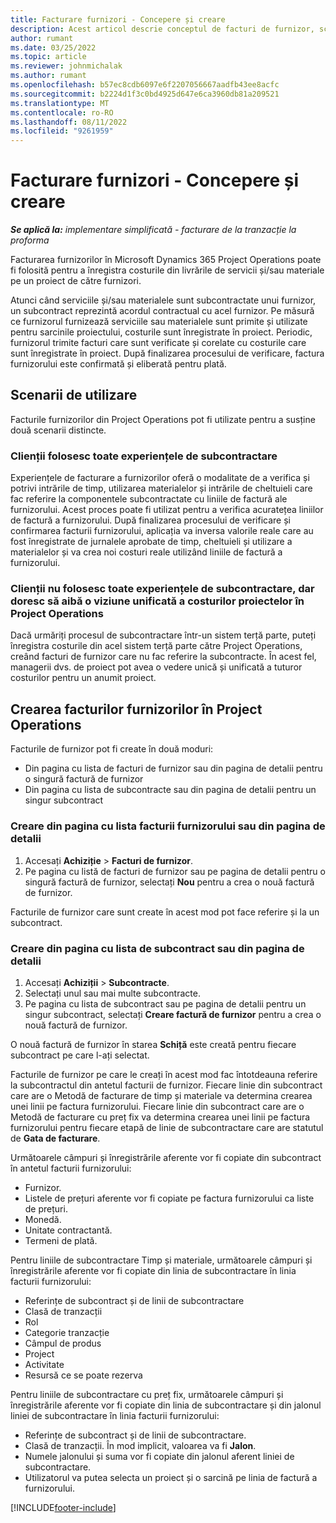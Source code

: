 ```yaml
---
title: Facturare furnizori - Concepere și creare
description: Acest articol descrie conceptul de facturi de furnizor, scenarii de utilizare și modul de creare a facturilor de furnizor în Microsoft Dynamics 365 Project Operations.
author: rumant
ms.date: 03/25/2022
ms.topic: article
ms.reviewer: johnmichalak
ms.author: rumant
ms.openlocfilehash: b57ec8cdb6097e6f2207056667aadfb43ee8acfc
ms.sourcegitcommit: b2224d1f3c0bd4925d647e6ca3960db81a209521
ms.translationtype: MT
ms.contentlocale: ro-RO
ms.lasthandoff: 08/11/2022
ms.locfileid: "9261959"
---
```

# <a name="vendor-invoicing---concept-and-creation"></a>Facturare furnizori - Concepere și creare

_**Se aplică la:** implementare simplificată - facturare de la tranzacție la proforma_

Facturarea furnizorilor în Microsoft Dynamics 365 Project Operations poate fi folosită pentru a înregistra costurile din livrările de servicii și/sau materiale pe un proiect de către furnizori.

Atunci când serviciile și/sau materialele sunt subcontractate unui furnizor, un subcontract reprezintă acordul contractual cu acel furnizor. Pe măsură ce furnizorul furnizează serviciile sau materialele sunt primite și utilizate pentru sarcinile proiectului, costurile sunt înregistrate în proiect. Periodic, furnizorul trimite facturi care sunt verificate și corelate cu costurile care sunt înregistrate în proiect. După finalizarea procesului de verificare, factura furnizorului este confirmată și eliberată pentru plată.

## <a name="scenarios-for-use"></a>Scenarii de utilizare

Facturile furnizorilor din Project Operations pot fi utilizate pentru a susține două scenarii distincte.

### <a name="customers-use-the-full-subcontracting-experiences"></a>Clienții folosesc toate experiențele de subcontractare

Experiențele de facturare a furnizorilor oferă o modalitate de a verifica și potrivi intrările de timp, utilizarea materialelor și intrările de cheltuieli care fac referire la componentele subcontractate cu liniile de factură ale furnizorului. Acest proces poate fi utilizat pentru a verifica acuratețea liniilor de factură a furnizorului. După finalizarea procesului de verificare și confirmarea facturii furnizorului, aplicația va inversa valorile reale care au fost înregistrate de jurnalele aprobate de timp, cheltuieli și utilizare a materialelor și va crea noi costuri reale utilizând liniile de factură a furnizorului.

### <a name="customers-dont-use-the-full-subcontracting-experiences-but-want-to-have-a-unified-view-of-costs-on-projects-in-project-operations"></a>Clienții nu folosesc toate experiențele de subcontractare, dar doresc să aibă o viziune unificată a costurilor proiectelor în Project Operations

Dacă urmăriți procesul de subcontractare într-un sistem terță parte, puteți înregistra costurile din acel sistem terță parte către Project Operations, creând facturi de furnizor care nu fac referire la subcontracte. În acest fel, managerii dvs. de proiect pot avea o vedere unică și unificată a tuturor costurilor pentru un anumit proiect.

## <a name="creation-of-vendor-invoices-in-project-operations"></a>Crearea facturilor furnizorilor în Project Operations

Facturile de furnizor pot fi create în două moduri:

- Din pagina cu lista de facturi de furnizor sau din pagina de detalii pentru o singură factură de furnizor
- Din pagina cu lista de subcontracte sau din pagina de detalii pentru un singur subcontract

### <a name="creation-from-the-vendor-invoice-list-page-or-details-page"></a>Creare din pagina cu lista facturii furnizorului sau din pagina de detalii

1. Accesați **Achiziție** \> **Facturi de furnizor**.
2. Pe pagina cu listă de facturi de furnizor sau pe pagina de detalii pentru o singură factură de furnizor, selectați **Nou** pentru a crea o nouă factură de furnizor.

Facturile de furnizor care sunt create în acest mod pot face referire și la un subcontract.

### <a name="creation-from-the-subcontract-list-page-or-details-page"></a>Creare din pagina cu lista de subcontract sau din pagina de detalii

1. Accesați **Achiziții** \> **Subcontracte**.
2. Selectați unul sau mai multe subcontracte.
3. Pe pagina cu lista de subcontract sau pe pagina de detalii pentru un singur subcontract, selectați **Creare factură de furnizor** pentru a crea o nouă factură de furnizor.

O nouă factură de furnizor în starea **Schiță** este creată pentru fiecare subcontract pe care l-ați selectat.

Facturile de furnizor pe care le creați în acest mod fac întotdeauna referire la subcontractul din antetul facturii de furnizor. Fiecare linie din subcontract care are o Metodă de facturare de timp și materiale va determina crearea unei linii pe factura furnizorului. Fiecare linie din subcontract care are o Metodă de facturare cu preț fix va determina crearea unei linii pe factura furnizorului pentru fiecare etapă de linie de subcontractare care are statutul de **Gata de facturare**.

Următoarele câmpuri și înregistrările aferente vor fi copiate din subcontract în antetul facturii furnizorului:

- Furnizor.
- Listele de prețuri aferente vor fi copiate pe factura furnizorului ca liste de prețuri.
- Monedă.
- Unitate contractantă.
- Termeni de plată.

Pentru liniile de subcontractare Timp și materiale, următoarele câmpuri și înregistrările aferente vor fi copiate din linia de subcontractare în linia facturii furnizorului:

- Referințe de subcontract și de linii de subcontractare
- Clasă de tranzacții
- Rol
- Categorie tranzacție
- Câmpul de produs
- Project
- Activitate
- Resursă ce se poate rezerva

Pentru liniile de subcontractare cu preț fix, următoarele câmpuri și înregistrările aferente vor fi copiate din linia de subcontractare și din jalonul liniei de subcontractare în linia facturii furnizorului:

- Referințe de subcontract și de linii de subcontractare.
- Clasă de tranzacții. În mod implicit, valoarea va fi **Jalon**.
- Numele jalonului și suma vor fi copiate din jalonul aferent liniei de subcontractare.
- Utilizatorul va putea selecta un proiect și o sarcină pe linia de factură a furnizorului.

[!INCLUDE[footer-include](../../includes/footer-banner.md)]
